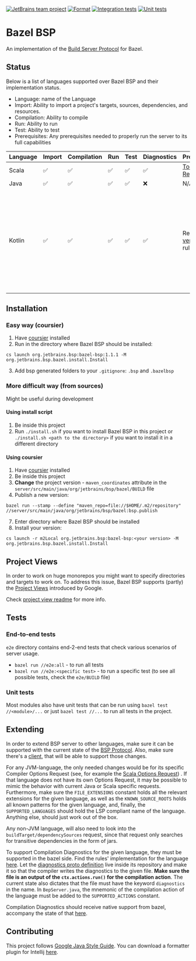 [![JetBrains team project](http://jb.gg/badges/team.svg)](https://confluence.jetbrains.com/display/ALL/JetBrains+on+GitHub)
[![Format](https://github.com/JetBrains/bazel-bsp/actions/workflows/format.yml/badge.svg)](https://github.com/JetBrains/bazel-bsp/actions/workflows/format.yml)
[![Integration tests](https://github.com/JetBrains/bazel-bsp/actions/workflows/integration-tests.yml/badge.svg)](https://github.com/JetBrains/bazel-bsp/actions/workflows/integration-tests.yml)
[![Unit tests](https://github.com/JetBrains/bazel-bsp/actions/workflows/unit-tests.yml/badge.svg)](https://github.com/JetBrains/bazel-bsp/actions/workflows/unit-tests.yml)

# Bazel BSP

An implementation of the [Build Server Protocol](https://github.com/build-server-protocol/build-server-protocol) for
Bazel.

## Status

Below is a list of languages supported over Bazel BSP and their implementation status.

- Language: name of the Language
- Import: Ability to import a project's targets, sources, dependencies, and resources.
- Compilation: Ability to compile
- Run: Ability to run
- Test: Ability to test
- Prerequisites: Any prerequisites needed to properly run the server to its full capabilities

| Language | Import | Compilation | Run | Test | Diagnostics | Prerequisites | Notes | 
| - | - | - | - | - | - | - | - |
| Scala | ✅ | ✅ | ✅ | ✅ | ✅ | [Toolchain Registration](docs/scala.md) | N/A | 
| Java | ✅ | ✅ | ✅ | ✅ | ❌ | N/A | N/A | 
| Kotlin | ✅ | ✅ | ✅ | ✅ | ✅ | Requires [this version](https://github.com/agluszak/rules_kotlin/tree/diagnostics-updated) of rules_kotlin | KotlinJS support is minimal and not advised without further setting changes. Java source files in a kotlin rule will not possess diagnostics. |

## Installation

### Easy way (coursier)

1. Have [coursier](https://get-coursier.io/docs/cli-installation) installed
2. Run in the directory where Bazel BSP should be installed:

```
cs launch org.jetbrains.bsp:bazel-bsp:1.1.1 -M org.jetbrains.bsp.bazel.install.Install
```

3. Add bsp generated folders to your `.gitignore`: `.bsp` and `.bazelbsp`

### More difficult way (from sources)

Might be useful during development

#### Using install script

1. Be inside this project
2. Run `./install.sh` if you want to install Bazel BSP in this project or `./install.sh <path to the directory>` if you
   want to install it in a different directory

#### Using coursier

1. Have [coursier](https://get-coursier.io/docs/cli-installation) installed
2. Be inside this project
3. **Change** the project version - `maven_coordinates` attribute in
   the `server/src/main/java/org/jetbrains/bsp/bazel/BUILD` file
4. Publish a new version:

```
bazel run --stamp --define "maven_repo=file://$HOME/.m2/repository" //server/src/main/java/org/jetbrains/bsp/bazel:bsp.publish
```

7. Enter directory where Bazel BSP should be installed
8. Install your version:

```
cs launch -r m2Local org.jetbrains.bsp:bazel-bsp:<your version> -M org.jetbrains.bsp.bazel.install.Install
```

## Project Views

In order to work on huge monorepos you might want to specify directories and targets to work on. To address this issue,
Bazel BSP supports (partly) the [Project Views](https://ij.bazel.build/docs/project-views.html) introduced by Google.

Check [project view readme](executioncontext/projectview/README.md) for more info.

## Tests

### End-to-end tests

`e2e` directory contains end-2-end tests that check various scenarios of server usage.

- `bazel run //e2e:all` - to run all tests
- `bazel run //e2e:<specific test>` - to run a specific test (to see all possible tests, check the `e2e/BUILD` file)

### Unit tests

Most modules also have unit tests that can be run using `bazel test //<module>/...` or just `bazel test //...` to run
all tests in the project.

## Extending

In order to extend BSP server to other languages, make sure it can be supported with the current state of
the  [BSP Protocol](https://github.com/build-server-protocol/build-server-protocol/tree/master/docs). Also, make sure
there's a [client](https://build-server-protocol.github.io/docs/implementations.html#build-clients), that will be able
to support those changes.

For any JVM-language, the only needed changes would be for its specific Compiler Options Request (see, for example
the [Scala Options Request](https://github.com/build-server-protocol/build-server-protocol/blob/master/docs/extensions/scala.md#scalac-options-request))
. If that language does not have its own Options Request, it may be possible to mimic the behavior with current Java or
Scala specific requests. Furthermore, make sure the `FILE_EXTENSIONS` constant holds all the relevant extensions for the
given language, as well as the `KNOWN_SOURCE_ROOTS` holds all known patterns for the given language, and, finally,
the `SUPPORTED_LANGUAGES` should hold the LSP compliant name of the language. Anything else, should just work out of the
box.

Any non-JVM language, will also need to look into the `buildTarget/dependencySources` request, since that request only
searches for transitive dependencies in the form of jars.

To support Compilation Diagnostics for the given language, they must be supported in the bazel side. Find the rules'
implementation for the language [here](https://github.com/bazelbuild/). Let
the [diagnostics proto definition](https://github.com/bazelbuild/rules_scala/blob/master/src/protobuf/io/bazel/rules_scala/diagnostics.proto)
live inside its repository and make it so that the compiler writes the diagnostics to the given file. **Make sure the
file is an output of the `ctx.actions.run()` for the compilation action**. The current state also dictates that the file
must have the keyword `diagnostics` in the name. In `BepServer.java`, the mnemonic of the compilation action of the
language must be added to the `SUPPORTED_ACTIONS` constant.

Compilation Diagnostics should receive native support from bazel, accompany the state of
that [here](https://github.com/bazelbuild/bazel/pull/11766).

## Contributing

This project follows [Google Java Style Guide](https://google.github.io/styleguide/javaguide.html). You can download a
formatter plugin for Intellij [here](https://plugins.jetbrains.com/plugin/8527-google-java-format).
